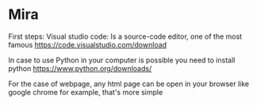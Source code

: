 # Mira

First steps:
Visual studio code:
Is a source-code editor, one of the most famous
https://code.visualstudio.com/download


In case to use Python in your computer is possible you need to install python
https://www.python.org/downloads/


For the case of webpage, any html page can be open in your browser like google chrome for example, that's more simple
